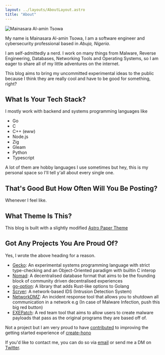 ```yaml
---
layout: ../layouts/AboutLayout.astro
title: "About"
---
```


<div>
  <img src="/assets/me.jpg" class="sm:w-1/2 mx-auto" alt="Mainasara Al-amin Tsowa">
</div>

My name is Mainasara Al-amin Tsowa, I am a software engineer and cybersecurity professional based in *Abuja, Nigeria*.

I am self-admittedly a nerd. I work on many things from Malware, Reverse Engineering, Databases, Networking Tools and Operating Systems, so I am eager to share all of my little adventures on the internet.

This blog aims to bring my uncommitted experimental ideas to the public because I think they are really cool and have to be good for something, right?

## What Is Your Tech Stack?

I mostly work with backend and systems programming languages like

- Go
- C
- C++ (eww)
- Node.js
- Zig
- Gleam
- Python
- Typescript

A lot of them are hobby languages I use sometimes but hey, this is my personal space so I'll tell y'all about every single one.

## That's Good But How Often Will You Be Posting?

Whenever I feel like.

## What Theme Is This?

This blog is built with a slightly modified [Astro Paper Theme](https://github.com/satnaing/astro-paper)

## Got Any Projects You Are Proud Of?

Yes, I wrote the above heading for a reason.

- [Gecko](https://github.com/neutrino2211/gecko): An experimental systems programming language with strict type-checking and an Object-Oriented paradigm with builtin C interop
- [Nomad](https://github.com/Nomad-Network/nomad): A decentralised database format that aims to be the founding block of community driven decentralised experiences
- [go-option](https://github.com/neutrino2211/go-option): A library that adds Rust-like options to Golang
- [Scryer](https://github.com/neutrino2211/scryer): A network-based IDS (Intrusion Detection System)
- [NetworkDMZ](https://github.com/neutrino2211/network-dmz): An incident response tool that allows you to shutdown all communication in a network e.g (In case of Malware Infection, push this big red button)
- [EXEPatch](https://github.com/neutrino2211/exe-patch): A red team tool that aims to allow users to create malware payloads that pass as the original programs they are based off of.

Not a project but I am very proud to have [contributed](https://github.com/honojs/create-hono/issues/18) to improving the getting started experience of [create-hono](https://github.com/honojs/create-hono)


If you'd like to contact me, you can do so via [email](mailto:neutrino2211@gmail.com) or send me a DM on [Twitter](https://twitter.com/neutrino2211).
